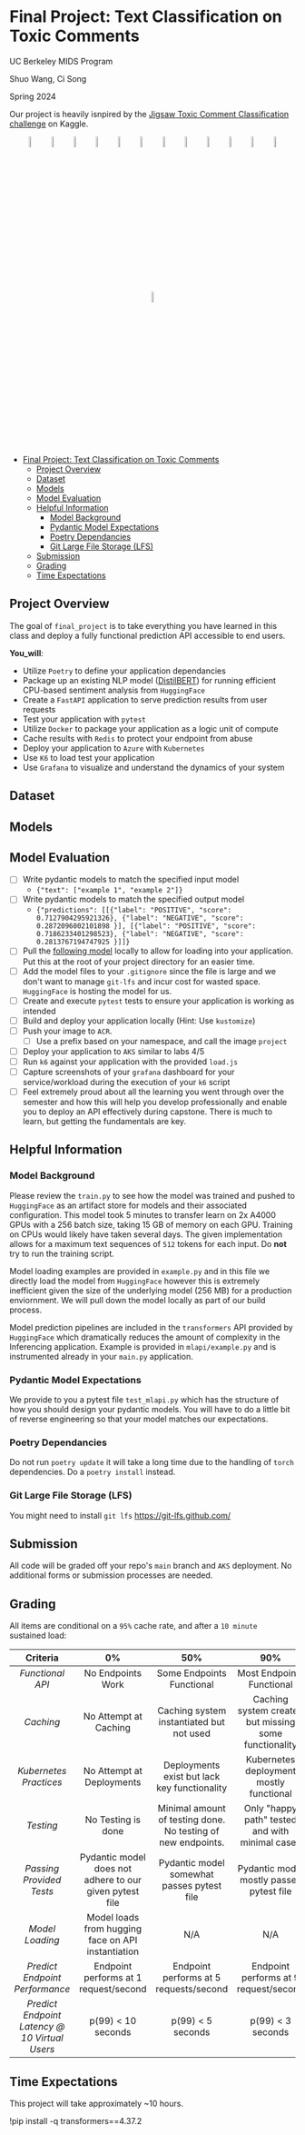 # Final Project: Text Classification on Toxic Comments

UC Berkeley MIDS Program 

Shuo Wang, Ci Song 

Spring 2024

Our project is heavily isnpired by the <a href="https://www.kaggle.com/c/jigsaw-toxic-comment-classification-challenge">Jigsaw Toxic Comment Classification challenge</a> on Kaggle.

<p align="center">
    <!--Hugging Face-->
        <img src="https://user-images.githubusercontent.com/1393562/197941700-78283534-4e68-4429-bf94-dce7ab43a941.svg" width=7%>
    <!--PLUS SIGN-->
        <img src="https://user-images.githubusercontent.com/1393562/190876627-da2d09cb-5ca0-4480-8eb8-830bdc0ddf64.svg" width=7%>
    <!--FAST API-->
        <img src="https://user-images.githubusercontent.com/1393562/190876570-16dff98d-ccea-4a57-86ef-a161539074d6.svg" width=7%>
    <!--PLUS SIGN-->
        <img src="https://user-images.githubusercontent.com/1393562/190876627-da2d09cb-5ca0-4480-8eb8-830bdc0ddf64.svg" width=7%>
    <!--REDIS LOGO-->
        <img src="https://user-images.githubusercontent.com/1393562/190876644-501591b7-809b-469f-b039-bb1a287ed36f.svg" width=7%>
    <!--PLUS SIGN-->
        <img src="https://user-images.githubusercontent.com/1393562/190876627-da2d09cb-5ca0-4480-8eb8-830bdc0ddf64.svg" width=7%>
    <!--KUBERNETES-->
        <img src="https://user-images.githubusercontent.com/1393562/190876683-9c9d4f44-b9b2-46f0-a631-308e5a079847.svg" width=7%>
    <!--PLUS SIGN-->
        <img src="https://user-images.githubusercontent.com/1393562/190876627-da2d09cb-5ca0-4480-8eb8-830bdc0ddf64.svg" width=7%>
    <!--Azure-->
        <img src="https://user-images.githubusercontent.com/1393562/192114198-ac03d0ef-7fb7-4c12-aba6-2ee37fc2dcc8.svg" width=7%>
    <!--PLUS SIGN-->
        <img src="https://user-images.githubusercontent.com/1393562/190876627-da2d09cb-5ca0-4480-8eb8-830bdc0ddf64.svg" width=7%>
    <!--K6-->
        <img src="https://user-images.githubusercontent.com/1393562/197683208-7a531396-6cf2-4703-8037-26e29935fc1a.svg" width=7%>
    <!--PLUS SIGN-->
        <img src="https://user-images.githubusercontent.com/1393562/190876627-da2d09cb-5ca0-4480-8eb8-830bdc0ddf64.svg" width=7%>
    <!--GRAFANA-->
        <img src="https://user-images.githubusercontent.com/1393562/197682977-ff2ffb72-cd96-4f92-94d9-2624e29098ee.svg" width=7%>
</p>

- [Final Project: Text Classification on Toxic Comments](#final-project-Text-Classification-on-Toxic-Comments)
  - [Project Overview](#project-overview)
  - [Dataset](#dataset)
  - [Models](#models)
  - [Model Evaluation](#model-evaluation)
  - [Helpful Information](#helpful-information)
    - [Model Background](#model-background)
    - [Pydantic Model Expectations](#pydantic-model-expectations)
    - [Poetry Dependancies](#poetry-dependancies)
    - [Git Large File Storage (LFS)](#git-large-file-storage-lfs)
  - [Submission](#submission)
  - [Grading](#grading)
  - [Time Expectations](#time-expectations)

## Project Overview

The goal of `final_project` is to take everything you have learned in this class and deploy a fully functional prediction API accessible to end users.

**You_will**:

- Utilize `Poetry` to define your application dependancies
- Package up an existing NLP model ([DistilBERT](https://arxiv.org/abs/1910.01108)) for running efficient CPU-based sentiment analysis from `HuggingFace`
- Create a `FastAPI` application to serve prediction results from user requests
- Test your application with `pytest`
- Utilize `Docker` to package your application as a logic unit of compute
- Cache results with `Redis` to protect your endpoint from abuse
- Deploy your application to `Azure` with `Kubernetes`
- Use `K6` to load test your application
- Use `Grafana` to visualize and understand the dynamics of your system

## Dataset

## Models

## Model Evaluation

- [ ] Write pydantic models to match the specified input model
  - ```{"text": ["example 1", "example 2"]}```
- [ ] Write pydantic models to match the specified output model
  - ```{"predictions": [[{"label": "POSITIVE", "score": 0.7127904295921326}, {"label": "NEGATIVE", "score": 0.2872096002101898 }], [{"label": "POSITIVE", "score": 0.7186233401298523}, {"label": "NEGATIVE", "score": 0.2813767194747925 }]]}```
- [ ] Pull the [following model](https://huggingface.co/winegarj/distilbert-base-uncased-finetuned-sst2) locally to allow for loading into your application. Put this at the root of your project directory for an easier time.
- [ ] Add the model files to your `.gitignore` since the file is large and we don't want to manage `git-lfs` and incur cost for wasted space. `HuggingFace` is hosting the model for us.
- [ ] Create and execute `pytest` tests to ensure your application is working as intended
- [ ] Build and deploy your application locally (Hint: Use `kustomize`)
- [ ] Push your image to `ACR`.
  - [ ] Use a prefix based on your namespace, and call the image `project`
- [ ] Deploy your application to `AKS` similar to labs 4/5
- [ ] Run `k6` against your application with the provided `load.js`
- [ ] Capture screenshots of your `grafana` dashboard for your service/workload during the execution of your `k6` script
- [ ] Feel extremely proud about all the learning you went through over the semester and how this will help you develop professionally and enable you to deploy an API effectively during capstone. There is much to learn, but getting the fundamentals are key.

## Helpful Information

### Model Background

Please review the `train.py` to see how the model was trained and pushed to `HuggingFace` as an artifact store for models and their associated configuration. This model took 5 minutes to transfer learn on 2x A4000 GPUs with a 256 batch size, taking 15 GB of memory on each GPU. Training on CPUs would likely have taken several days. The given implementation allows for a maximum text sequences of `512` tokens for each input. Do **not** try to run the training script.

Model loading examples are provided in `example.py` and in this file we directly load the model from `HuggingFace` however this is extremely inefficient given the size of the underlying model (256 MB) for a production enviornment. We will pull down the model locally as part of our build process.

Model prediction pipelines are included in the `transformers` API provided by `HuggingFace` which dramatically reduces the amount of complexity in the Inferencing application. Example is provided in `mlapi/example.py` and is instrumented already in your `main.py` application.

### Pydantic Model Expectations

We provide to you a pytest file `test_mlapi.py` which has the structure of how you should design your pydantic models. You will have to do a little bit of reverse engineering so that your model matches our expectations.

### Poetry Dependancies

Do not run `poetry update` it will take a long time due to the handling of `torch` dependencies. Do a `poetry install` instead.

### Git Large File Storage (LFS)

You might need to install `git lfs` <https://git-lfs.github.com/>

## Submission

All code will be graded off your repo's `main` branch and `AKS` deployment. No additional forms or submission processes are needed.

## Grading

All items are conditional on a `95%` cache rate, and after a `10 minute` sustained load:

|                  **Criteria**                  |                          **0%**                          |                            **50%**                            |                        **90%**                         |                   **100%**                   |
|:---------------------------------------------: |:-------------------------------------------------------: |:------------------------------------------------------------: |:-----------------------------------------------------: |:-------------------------------------------: |
| _Functional API_                               | No Endpoints Work                                        | Some Endpoints Functional                                     | Most Endpoints Functional                              | All Criteria Met                             |
| _Caching_                                      | No Attempt at Caching                                    | Caching system instantiated but not used                      | Caching system created but missing some functionality  | All Criteria Met                             |
| _Kubernetes Practices_                         | No Attempt at Deployments                                | Deployments exist but lack key functionality                  | Kubernetes deployment mostly functional                | All Criteria Met                             |
| _Testing_                                      | No Testing is done                                       | Minimal amount of testing done. No testing of new endpoints.  | Only "happy path" tested and with minimal cases        | All Criteria Met                             |
| _Passing Provided Tests_                       | Pydantic model does not adhere to our given pytest file  | Pydantic model somewhat passes pytest file                    | Pydantic model mostly passes pytest file               | All Criteria Met                             |
| _Model Loading_                                | Model loads from hugging face on API instantiation       | N/A                                                           | N/A                                                    | Model is loaded into the container at build  |
| _Predict Endpoint Performance_                 | Endpoint performs at 1 request/second                    | Endpoint performs at 5 requests/second                        | Endpoint performs at 9 request/second                  | Endpoint performs at 10 requests/second      |
| _Predict Endpoint Latency @ 10 Virtual Users_  | p(99) < 10 seconds                                       | p(99) < 5 seconds                                             | p(99) < 3 seconds                                      | p(99) < 2 seconds                            |

## Time Expectations

This project will take approximately ~10 hours.

!pip install -q transformers==4.37.2